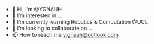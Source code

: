 - 👋 Hi, I’m @YGNAUH
- 👀 I’m interested in ...
- 🌱 I’m currently learning Robotics & Computation @UCL
- 💞️ I’m looking to collaborate on ...
- 📫 How to reach me y.gnauh@outlook.com

<!---
YGNAUH/YGNAUH is a ✨ special ✨ repository because its `README.md` (this file) appears on your GitHub profile.
You can click the Preview link to take a look at your changes.
--->
